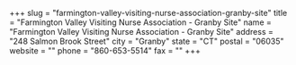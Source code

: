 +++
slug = "farmington-valley-visiting-nurse-association-granby-site"
title = "Farmington Valley Visiting Nurse Association - Granby Site"
name = "Farmington Valley Visiting Nurse Association - Granby Site"
address = "248 Salmon Brook Street"
city = "Granby"
state = "CT"
postal = "06035"
website = ""
phone = "860-653-5514"
fax = ""
+++
